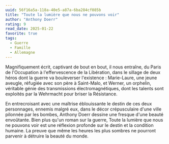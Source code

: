```yaml
---
uuid: 56f16a5a-118a-40e5-a87a-6ba284cf085b
title: "Toute la lumière que nous ne pouvons voir"
author: "Anthony Doerr"
rating: 9
read_date: 2025-01-22
favorite: true
tags:
  - Guerre
  - Famille
  - Allemagne
---
```


Magnifiquement écrit, captivant de bout en bout, il nous entraîne, du Paris de l'Occupation à l'effervescence de la Libération, dans le sillage de deux héros dont la guerre va bouleverser l'existence : Marie-Laure, une jeune aveugle, réfugiée avec son père à Saint-Malo, et Werner, un orphelin, véritable génie des transmissions électromagnétiques, dont les talents sont exploités par la Wehrmacht pour briser la Résistance.

En entrecroisant avec une maîtrise éblouissante le destin de ces deux personnages, ennemis malgré eux, dans le décor crépusculaire d'une ville pilonnée par les bombes, Anthony Doerr dessine une fresque d'une beauté envoûtante. Bien plus qu'un roman sur la guerre, Toute la lumière que nous ne pouvons voir est une réflexion profonde sur le destin et la condition humaine. La preuve que même les heures les plus sombres ne pourront parvenir à détruire la beauté du monde.

